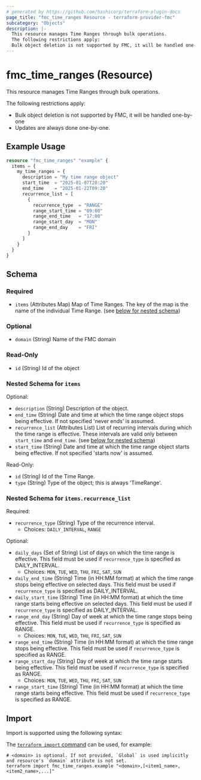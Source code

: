```yaml
---
# generated by https://github.com/hashicorp/terraform-plugin-docs
page_title: "fmc_time_ranges Resource - terraform-provider-fmc"
subcategory: "Objects"
description: |-
  This resource manages Time Ranges through bulk operations.
  The following restrictions apply:
  Bulk object deletion is not supported by FMC, it will be handled one-by-oneUpdates are always done one-by-one.
---
```


# fmc_time_ranges (Resource)

This resource manages Time Ranges through bulk operations.

The following restrictions apply:
  - Bulk object deletion is not supported by FMC, it will be handled one-by-one
  - Updates are always done one-by-one.

## Example Usage

```terraform
resource "fmc_time_ranges" "example" {
  items = {
    my_time_ranges = {
      description = "My time range object"
      start_time  = "2025-01-07T20:20"
      end_time    = "2025-01-22T09:20"
      recurrence_list = [
        {
          recurrence_type  = "RANGE"
          range_start_time = "09:00"
          range_end_time   = "17:00"
          range_start_day  = "MON"
          range_end_day    = "FRI"
        }
      ]
    }
  }
}
```

<!-- schema generated by tfplugindocs -->
## Schema

### Required

- `items` (Attributes Map) Map of Time Ranges. The key of the map is the name of the individual Time Range. (see [below for nested schema](#nestedatt--items))

### Optional

- `domain` (String) Name of the FMC domain

### Read-Only

- `id` (String) Id of the object

<a id="nestedatt--items"></a>
### Nested Schema for `items`

Optional:

- `description` (String) Description of the object.
- `end_time` (String) Date and time at which the time range object stops being effective. If not specified 'never ends' is assumed.
- `recurrence_list` (Attributes List) List of recurring intervals during which the time range is effective. These intervals are valid only between `start_time` and `end_time`. (see [below for nested schema](#nestedatt--items--recurrence_list))
- `start_time` (String) Date and time at which the time range object starts being effective. If not specified 'starts now' is assumed.

Read-Only:

- `id` (String) Id of the Time Range.
- `type` (String) Type of the object; this is always 'TimeRange'.

<a id="nestedatt--items--recurrence_list"></a>
### Nested Schema for `items.recurrence_list`

Required:

- `recurrence_type` (String) Type of the recurrence interval.
  - Choices: `DAILY_INTERVAL`, `RANGE`

Optional:

- `daily_days` (Set of String) List of days on which the time range is effective. This field must be used if `recurrence_type` is specified as DAILY_INTERVAL.
  - Choices: `MON`, `TUE`, `WED`, `THU`, `FRI`, `SAT`, `SUN`
- `daily_end_time` (String) Time (in HH:MM format) at which the time range stops being effective on selected days. This field must be used if `recurrence_type` is specified as DAILY_INTERVAL.
- `daily_start_time` (String) Time (in HH:MM format) at which the time range starts being effective on selected days. This field must be used if `recurrence_type` is specified as DAILY_INTERVAL.
- `range_end_day` (String) Day of week at which the time range stops being effective. This field must be used if `recurrence_type` is specified as RANGE.
  - Choices: `MON`, `TUE`, `WED`, `THU`, `FRI`, `SAT`, `SUN`
- `range_end_time` (String) Time (in HH:MM format) at which the time range stops being effective. This field must be used if `recurrence_type` is specified as RANGE.
- `range_start_day` (String) Day of week at which the time range starts being effective. This field must be used if `recurrence_type` is specified as RANGE.
  - Choices: `MON`, `TUE`, `WED`, `THU`, `FRI`, `SAT`, `SUN`
- `range_start_time` (String) Time (in HH:MM format) at which the time range starts being effective. This field must be used if `recurrence_type` is specified as RANGE.

## Import

Import is supported using the following syntax:

The [`terraform import` command](https://developer.hashicorp.com/terraform/cli/commands/import) can be used, for example:

```shell
# <domain> is optional. If not provided, `Global` is used implicitly and resource's `domain` attribute is not set.
terraform import fmc_time_ranges.example "<domain>,[<item1_name>,<item2_name>,...]"
```
